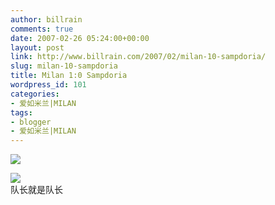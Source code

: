 ```yaml
---
author: billrain
comments: true
date: 2007-02-26 05:24:00+00:00
layout: post
link: http://www.billrain.com/2007/02/milan-10-sampdoria/
slug: milan-10-sampdoria
title: Milan 1:0 Sampdoria
wordpress_id: 101
categories:
- 爱如米兰|MILAN
tags:
- blogger
- 爱如米兰|MILAN
---
```


[![](http://bp1.blogger.com/_lAHIYwHGO4A/ReJvRTBQ_5I/AAAAAAAABIE/sjHv6sy1pog/s400/U2029P6T12D2768119F44DT20070226060738.jpg)](http://bp1.blogger.com/_lAHIYwHGO4A/ReJvRTBQ_5I/AAAAAAAABIE/sjHv6sy1pog/s1600-h/U2029P6T12D2768119F44DT20070226060738.jpg)  


[![](http://bp2.blogger.com/_lAHIYwHGO4A/ReJvRjBQ_6I/AAAAAAAABIM/LGFzUEaQKgE/s400/U2029P6T12D2768115F44DT20070226055543.jpg)](http://bp2.blogger.com/_lAHIYwHGO4A/ReJvRjBQ_6I/AAAAAAAABIM/LGFzUEaQKgE/s1600-h/U2029P6T12D2768115F44DT20070226055543.jpg)  
队长就是队长  

